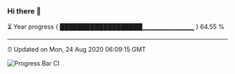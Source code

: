 ### Hi there 👋

⏳ Year progress { ███████████████████▁▁▁▁▁▁▁▁▁▁▁ } 64.55 %

---

⏰ Updated on Mon, 24 Aug 2020 06:09:15 GMT

![Progress Bar CI](https://github.com/liununu/liununu/workflows/Progress%20Bar%20CI/badge.svg)
